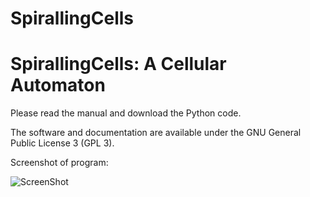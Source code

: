 # SpirallingCells
# SpirallingCells: A Cellular Automaton

Please read the manual and download the Python code. 

The software and documentation are available under the GNU General Public License 3 (GPL 3).

Screenshot of program:

![ScreenShot](https://raw.github.com/RandyWaterhouse/SpirallingCells/master/logo.png)
